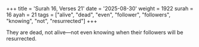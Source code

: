 +++
title = 'Surah 16, Verses 21'
date = '2025-08-30'
weight = 1922
surah = 16
ayah = 21
tags = ["alive", "dead", "even", "follower", "followers", "knowing", "not", "resurrected"]
+++

They are dead, not alive—not even knowing when their followers will be resurrected.